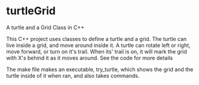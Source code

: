 # turtleGrid
A turtle and a Grid Class in C++

This C++ project uses classes to define a turtle and a grid. The turtle can live inside a grid, and move around inside it. A turtle can rotate left or right, move forward, or turn on it's trail. When its' trail is on, it will mark the grid with X's behind it as it moves around. See the code for more details

The make file makes an executable, try_turtle, which shows the grid and the turtle inside of it when ran, and also takes commands.

